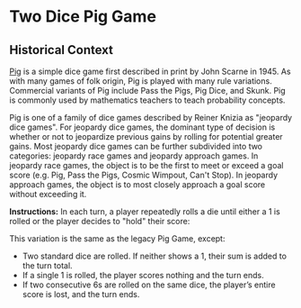 <h1>Two Dice Pig Game</h1>

<h2>Historical Context</h2>
<p><a href='https://en.wikipedia.org/wiki/Pig_(dice_game)'>Pig</a> is a simple dice game first described in print by John Scarne in 1945. As with many games of folk origin, Pig is played with many rule variations. Commercial variants of Pig include Pass the Pigs, Pig Dice, and Skunk. Pig is commonly used by mathematics teachers to teach probability concepts.</p>

<p>Pig is one of a family of dice games described by Reiner Knizia as "jeopardy dice games". For jeopardy dice games, the dominant type of decision is whether or not to jeopardize previous gains by rolling for potential greater gains. Most jeopardy dice games can be further subdivided into two categories: jeopardy race games and jeopardy approach games. In jeopardy race games, the object is to be the first to meet or exceed a goal score (e.g. Pig, Pass the Pigs, Cosmic Wimpout, Can't Stop). In jeopardy approach games, the object is to most closely approach a goal score without exceeding it.<p>

<b>Instructions:</b> In each turn, a player repeatedly rolls a die until either a 1 is rolled or the player decides to "hold" their score:

This variation is the same as the legacy Pig Game, except:
<ul>
<li>Two standard dice are rolled. If neither shows a 1, their sum is added to the turn total.</li>
<li>If a single 1 is rolled, the player scores nothing and the turn ends.</li>
<li>If two consecutive 6s are rolled on the same dice, the player’s entire score is lost, and the turn ends.</li>
</ul>
